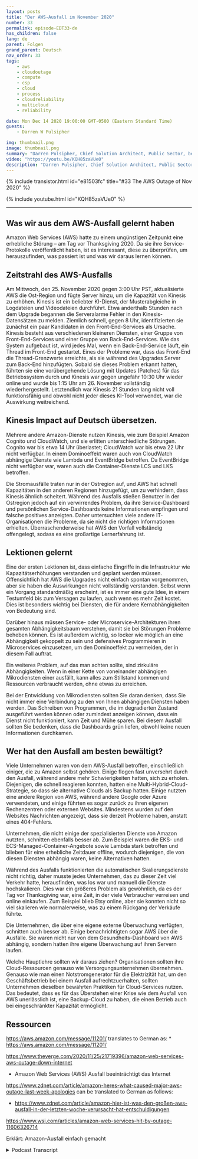```yaml
---
layout: posts
title: "Der AWS-Ausfall im November 2020"
number: 33
permalink: episode-EDT33-de
has_children: false
lang: de
parent: Folgen
grand_parent: Deutsch
nav_order: 33
tags:
    - aws
    - cloudoutage
    - compute
    - csp
    - cloud
    - process
    - cloudreliability
    - multicloud
    - reliability

date: Mon Dec 14 2020 19:00:00 GMT-0500 (Eastern Standard Time)
guests:
    - Darren W Pulsipher

img: thumbnail.png
image: thumbnail.png
summary: "Darren Pulsipher, Chief Solution Architect, Public Sector, bei Intel spricht über die aus dem AWS-Ausfall im November 2020 gewonnenen Erkenntnisse und vorbeugende Lösungen zur Bewältigung solcher Ausfälle."
video: "https://youtu.be/KQH85zaVUe0"
description: "Darren Pulsipher, Chief Solution Architect, Public Sector, bei Intel spricht über die aus dem AWS-Ausfall im November 2020 gewonnenen Erkenntnisse und vorbeugende Lösungen zur Bewältigung solcher Ausfälle."
---
```


<div>
{% include transistor.html id="e81503fc" title="#33 The AWS Outage of Nov 2020" %}

{% include youtube.html id="KQH85zaVUe0" %}
</div>

---

## Was wir aus dem AWS-Ausfall gelernt haben

Amazon Web Services (AWS) hatte zu einem ungünstigen Zeitpunkt eine erhebliche Störung – am Tag vor Thanksgiving 2020. Da sie ihre Service-Protokolle veröffentlicht haben, ist es interessant, diese zu überprüfen, um herauszufinden, was passiert ist und was wir daraus lernen können.

## Zeitstrahl des AWS-Ausfalls

Am Mittwoch, den 25. November 2020 gegen 3:00 Uhr PST, aktualisierte AWS die Ost-Region und fügte Server hinzu, um die Kapazität von Kinesis zu erhöhen. Kinesis ist ein beliebter KI-Dienst, der Musterabgleiche in Logdateien und Videodateien durchführt. Etwa anderthalb Stunden nach dem Upgrade begannen die Serveralarme Fehler in den Kinesis-Datensätzen zu melden. Ziemlich schnell, gegen 8 Uhr, identifizierten sie zunächst ein paar Kandidaten in den Front-End-Services als Ursache. Kinesis besteht aus verschiedenen kleineren Diensten, einer Gruppe von Front-End-Services und einer Gruppe von Back-End-Services. Wie das System aufgebaut ist, wird jedes Mal, wenn ein Back-End-Service läuft, ein Thread im Front-End gestartet. Eines der Probleme war, dass das Front-End die Thread-Grenzwerte erreichte, als sie während des Upgrades Server zum Back-End hinzufügten. Sobald sie dieses Problem erkannt hatten, führten sie eine vorübergehende Lösung mit Updates (Patches) für das Betriebssystem durch und Kinesis war gegen ungefähr 10:30 Uhr wieder online und wurde bis 1:15 Uhr am 26. November vollständig wiederhergestellt. Letztendlich war Kinesis 21 Stunden lang nicht voll funktionsfähig und obwohl nicht jeder dieses KI-Tool verwendet, war die Auswirkung weitreichend.

## Kinesis Impact auf Deutsch übersetzen.

Mehrere andere Amazon-Dienste nutzen Kinesis, wie zum Beispiel Amazon Cognito und CloudWatch, und sie erlitten unterschiedliche Störungen. Cognito war bis etwa 14 Uhr überlastet; CloudWatch war bis etwa 22 Uhr nicht verfügbar. In einem Dominoeffekt waren auch von CloudWatch abhängige Dienste wie Lambda und EventBridge betroffen. Da EventBridge nicht verfügbar war, waren auch die Container-Dienste LCS und LKS betroffen.

Die Stromausfälle traten nur in der Ostregion auf, und AWS hat schnell Kapazitäten in den anderen Regionen hinzugefügt, um zu verhindern, dass Kinesis ähnlich scheitert. Während des Ausfalls stießen Benutzer in der Ostregion jedoch auf ein verwirrendes Problem, da ihre Service-Dashboard und persönlichen Service-Dashboards keine Informationen empfingen und falsche positives anzeigten. Daher untersuchten viele andere IT-Organisationen die Probleme, da sie nicht die richtigen Informationen erhielten. Überraschenderweise hat AWS den Vorfall vollständig offengelegt, sodass es eine großartige Lernerfahrung ist.

## Lektionen gelernt

Eine der ersten Lektionen ist, dass einfache Eingriffe in die Infrastruktur wie Kapazitätserhöhungen verstanden und geplant werden müssen. Offensichtlich hat AWS die Upgrades nicht einfach spontan vorgenommen, aber sie haben die Auswirkungen nicht vollständig verstanden. Selbst wenn ein Vorgang standardmäßig erscheint, ist es immer eine gute Idee, in einem Testumfeld bis zum Versagen zu laufen, auch wenn es mehr Zeit kostet. Dies ist besonders wichtig bei Diensten, die für andere Kernabhängigkeiten von Bedeutung sind.

Darüber hinaus müssen Service- oder Microservice-Architekturen ihren gesamten Abhängigkeitsbaum verstehen, damit sie bei Störungen Probleme beheben können. Es ist außerdem wichtig, so locker wie möglich an eine Abhängigkeit gekoppelt zu sein und defensives Programmieren in Microservices einzusetzen, um den Dominoeffekt zu vermeiden, der in diesem Fall auftrat.

Ein weiteres Problem, auf das man achten sollte, sind zirkuläre Abhängigkeiten. Wenn in einer Kette von voneinander abhängigen Mikrodiensten einer ausfällt, kann alles zum Stillstand kommen und Ressourcen verbraucht werden, ohne etwas zu erreichen.

Bei der Entwicklung von Mikrodiensten sollten Sie daran denken, dass Sie nicht immer eine Verbindung zu den von Ihnen abhängigen Diensten haben werden. Das Schreiben von Programmen, die im degradierten Zustand ausgeführt werden können oder zumindest anzeigen können, dass ein Dienst nicht funktioniert, kann Zeit und Mühe sparen. Bei diesem Ausfall sollten Sie bedenken, dass die Dashboards grün liefen, obwohl keine neuen Informationen durchkamen.

## Wer hat den Ausfall am besten bewältigt?

Viele Unternehmen waren von dem AWS-Ausfall betroffen, einschließlich einiger, die zu Amazon selbst gehören. Einige flogen fast unversehrt durch den Ausfall, während andere mehr Schwierigkeiten hatten, sich zu erholen. Diejenigen, die schnell reagieren konnten, hatten eine Multi-Hybrid-Cloud-Strategie, so dass sie alternative Clouds als Backup hatten. Einige nutzten eine andere Region von AWS, während andere Google oder Azure verwendeten, und einige führten es sogar zurück zu ihren eigenen Rechenzentren oder externen Websites. Mindestens wurden auf den Websites Nachrichten angezeigt, dass sie derzeit Probleme haben, anstatt eines 404-Fehlers.

Unternehmen, die nicht einige der spezialisierten Dienste von Amazon nutzten, schnitten ebenfalls besser ab. Zum Beispiel waren die EKS- und ECS-Managed-Container-Angebote sowie Lambda stark betroffen und blieben für eine erhebliche Zeitdauer offline, wodurch diejenigen, die von diesen Diensten abhängig waren, keine Alternativen hatten.

Während des Ausfalls funktionierten die automatischen Skalierungsdienste nicht richtig, daher musste jedes Unternehmen, das zu dieser Zeit viel Verkehr hatte, herausfinden, was los war und manuell die Dienste hochskalieren. Dies war ein größeres Problem als gewöhnlich, da es der Tag vor Thanksgiving war, eine Zeit, in der viele Verbraucher verreisen und online einkaufen. Zum Beispiel blieb Etsy online, aber sie konnten nicht so viel skalieren wie normalerweise, was zu einem Rückgang der Verkäufe führte.

Die Unternehmen, die über eine eigene externe Überwachung verfügten, schnitten auch besser ab. Einige benachrichtigten sogar AWS über die Ausfälle. Sie waren nicht nur von dem Gesundheits-Dashboard von AWS abhängig, sondern hatten ihre eigene Überwachung auf ihren Servern laufen.

Welche Hauptlehre sollten wir daraus ziehen? Organisationen sollten ihre Cloud-Ressourcen genauso wie Versorgungsunternehmen übernehmen. Genauso wie man einen Notstromgenerator für die Elektrizität hat, um den Geschäftsbetrieb bei einem Ausfall aufrechtzuerhalten, sollten Unternehmen dieselben bewährten Praktiken für Cloud-Services nutzen. Das bedeutet, dass es für das Überstehen einer Krise wie dem Ausfall von AWS unerlässlich ist, eine Backup-Cloud zu haben, die einen Betrieb auch bei eingeschränkter Kapazität ermöglicht.

## Ressourcen

https://aws.amazon.com/message/11201/ translates to German as: * https://aws.amazon.com/message/11201/

https://www.theverge.com/2020/11/25/21719396/amazon-web-services-aws-outage-down-internet

* Amazon Web Services (AWS) Ausfall beeinträchtigt das Internet

https://www.zdnet.com/article/amazon-heres-what-caused-major-aws-outage-last-week-apologies can be translated to German as follows: 

* https://www.zdnet.com/article/amazon-hier-ist-was-den-großen-aws-ausfall-in-der-letzten-woche-verursacht-hat-entschuldigungen

https://www.wsj.com/articles/amazon-web-services-hit-by-outage-11606326714


Erklärt: Amazon-Ausfall einfach gemacht



<details>
<summary> Podcast Transcript </summary>

<p></p>

</details>
